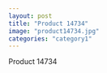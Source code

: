 ```yaml
---
layout: post
title: "Product 14734"
image: "product14734.jpg"
categories: "category1"
---
```

Product 14734
